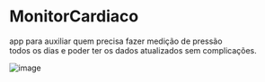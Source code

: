 # MonitorCardiaco
app para auxiliar quem precisa fazer medição de pressão <br/>todos os dias e poder ter os dados atualizados sem complicações.

![image](https://github.com/user-attachments/assets/b09d4342-b141-4a2d-aa4e-c05464cf96f3)


